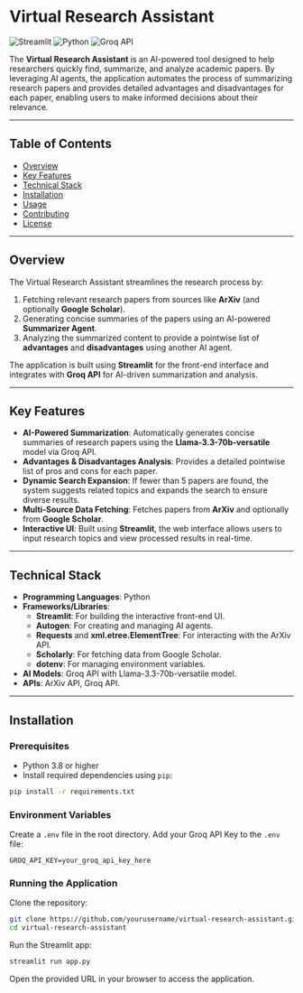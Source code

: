 # Virtual Research Assistant

![Streamlit](https://img.shields.io/badge/Streamlit-FF4B4B?style=for-the-badge&logo=streamlit&logoColor=white) ![Python](https://img.shields.io/badge/Python-3776AB?style=for-the-badge&logo=python&logoColor=white) ![Groq API](https://img.shields.io/badge/Groq%20API-000000?style=for-the-badge&logo=api&logoColor=white)

The **Virtual Research Assistant** is an AI-powered tool designed to help researchers quickly find, summarize, and analyze academic papers. By leveraging AI agents, the application automates the process of summarizing research papers and provides detailed advantages and disadvantages for each paper, enabling users to make informed decisions about their relevance.

---

## Table of Contents

- [Overview](#overview)
- [Key Features](#key-features)
- [Technical Stack](#technical-stack)
- [Installation](#installation)
- [Usage](#usage)
- [Contributing](#contributing)
- [License](#license)

---

## Overview

The Virtual Research Assistant streamlines the research process by:
1. Fetching relevant research papers from sources like **ArXiv** (and optionally **Google Scholar**).
2. Generating concise summaries of the papers using an AI-powered **Summarizer Agent**.
3. Analyzing the summarized content to provide a pointwise list of **advantages** and **disadvantages** using another AI agent.

The application is built using **Streamlit** for the front-end interface and integrates with **Groq API** for AI-driven summarization and analysis.

---

## Key Features

- **AI-Powered Summarization**: Automatically generates concise summaries of research papers using the **Llama-3.3-70b-versatile** model via Groq API.
- **Advantages & Disadvantages Analysis**: Provides a detailed pointwise list of pros and cons for each paper.
- **Dynamic Search Expansion**: If fewer than 5 papers are found, the system suggests related topics and expands the search to ensure diverse results.
- **Multi-Source Data Fetching**: Fetches papers from **ArXiv** and optionally from **Google Scholar**.
- **Interactive UI**: Built using **Streamlit**, the web interface allows users to input research topics and view processed results in real-time.

---

## Technical Stack

- **Programming Languages**: Python
- **Frameworks/Libraries**:
  - **Streamlit**: For building the interactive front-end UI.
  - **Autogen**: For creating and managing AI agents.
  - **Requests** and **xml.etree.ElementTree**: For interacting with the ArXiv API.
  - **Scholarly**: For fetching data from Google Scholar.
  - **dotenv**: For managing environment variables.
- **AI Models**: Groq API with Llama-3.3-70b-versatile model.
- **APIs**: ArXiv API, Groq API.

---

## Installation

### Prerequisites

- Python 3.8 or higher
- Install required dependencies using `pip`:

```bash
pip install -r requirements.txt
```

### Environment Variables

Create a `.env` file in the root directory. Add your Groq API Key to the `.env` file:

```env
GROQ_API_KEY=your_groq_api_key_here
```

### Running the Application

Clone the repository:

```bash
git clone https://github.com/yourusername/virtual-research-assistant.git
cd virtual-research-assistant
```

Run the Streamlit app:

```bash
streamlit run app.py
```

Open the provided URL in your browser to access the application.